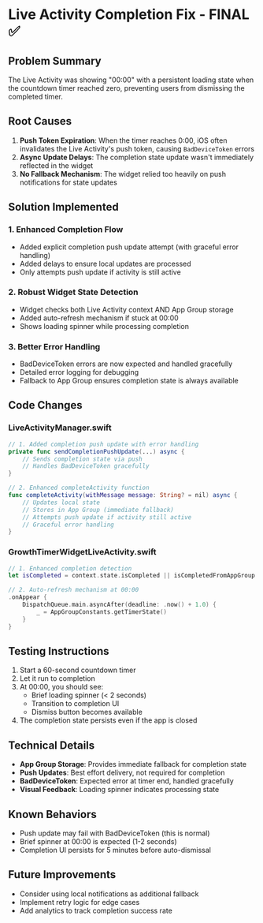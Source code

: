 # Live Activity Completion Fix - FINAL ✅

## Problem Summary
The Live Activity was showing "00:00" with a persistent loading state when the countdown timer reached zero, preventing users from dismissing the completed timer.

## Root Causes
1. **Push Token Expiration**: When the timer reaches 0:00, iOS often invalidates the Live Activity's push token, causing `BadDeviceToken` errors
2. **Async Update Delays**: The completion state update wasn't immediately reflected in the widget
3. **No Fallback Mechanism**: The widget relied too heavily on push notifications for state updates

## Solution Implemented

### 1. Enhanced Completion Flow
- Added explicit completion push update attempt (with graceful error handling)
- Added delays to ensure local updates are processed
- Only attempts push update if activity is still active

### 2. Robust Widget State Detection
- Widget checks both Live Activity context AND App Group storage
- Added auto-refresh mechanism if stuck at 00:00
- Shows loading spinner while processing completion

### 3. Better Error Handling
- BadDeviceToken errors are now expected and handled gracefully
- Detailed error logging for debugging
- Fallback to App Group ensures completion state is always available

## Code Changes

### LiveActivityManager.swift
```swift
// 1. Added completion push update with error handling
private func sendCompletionPushUpdate(...) async {
    // Sends completion state via push
    // Handles BadDeviceToken gracefully
}

// 2. Enhanced completeActivity function
func completeActivity(withMessage message: String? = nil) async {
    // Updates local state
    // Stores in App Group (immediate fallback)
    // Attempts push update if activity still active
    // Graceful error handling
}
```

### GrowthTimerWidgetLiveActivity.swift
```swift
// 1. Enhanced completion detection
let isCompleted = context.state.isCompleted || isCompletedFromAppGroup

// 2. Auto-refresh mechanism at 00:00
.onAppear {
    DispatchQueue.main.asyncAfter(deadline: .now() + 1.0) {
        _ = AppGroupConstants.getTimerState()
    }
}
```

## Testing Instructions
1. Start a 60-second countdown timer
2. Let it run to completion
3. At 00:00, you should see:
   - Brief loading spinner (< 2 seconds)
   - Transition to completion UI
   - Dismiss button becomes available
4. The completion state persists even if the app is closed

## Technical Details
- **App Group Storage**: Provides immediate fallback for completion state
- **Push Updates**: Best effort delivery, not required for completion
- **BadDeviceToken**: Expected error at timer end, handled gracefully
- **Visual Feedback**: Loading spinner indicates processing state

## Known Behaviors
- Push update may fail with BadDeviceToken (this is normal)
- Brief spinner at 00:00 is expected (1-2 seconds)
- Completion UI persists for 5 minutes before auto-dismissal

## Future Improvements
- Consider using local notifications as additional fallback
- Implement retry logic for edge cases
- Add analytics to track completion success rate